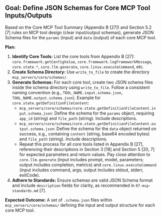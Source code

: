## Goal: Define JSON Schemas for Core MCP Tool Inputs/Outputs

Based on the Core MCP Tool Summary (Appendix B [27]) and Section 5.2 [7] rules on MCP tool design (clear input/output schemas), generate JSON Schema files for the `params` (input) and `data` (output) of each core MCP tool.

**Plan:**

1.  **Identify Core Tools:** List the core tools from Appendix B [27]: `core.framework.getConfigValue`, `core.framework.logFrameworkMessage`, `core.state.*`, `core.llm.generate`, `core.linux.executeCommand`, etc.
2.  **Create Schema Directory:** Use `write_to_file` to create the directory `mcp_servers/core/schemas/`.
3.  **Generate Schemas:** For each core tool, create two JSON schema files inside the schema directory using `write_to_file`. Follow a consistent naming convention (e.g., `TOOL_NAME.input.schema.json`, `TOOL_NAME.output.schema.json`). Example for `core.state.getDefinitionFileContent`:
    *   `mcp_servers/core/schemas/core.state.getDefinitionFileContent.input.schema.json`: Define the schema for the `params` object, requiring `app_id` (string) and `file_path` (string). Include descriptions.
    *   `mcp_servers/core/schemas/core.state.getDefinitionFileContent.output.schema.json`: Define the schema for the `data` object returned on success, e.g., containing `content` (string, base64 encoded bytes) and `file_path` (string). Include descriptions.
    *   Repeat this process for all core tools listed in Appendix B [27], referencing their descriptions in Section 3 [18] and Section 5 [20, 7] for expected parameters and return values. Pay close attention to `core.llm.generate` (input includes prompt, model, parameters; output includes completion, metrics) and `core.linux.executeCommand` (input includes command, args; output includes stdout, stderr, exitCode).
4.  **Adhere to Standards:** Ensure schemas are valid JSON Schema format and include `description` fields for clarity, as recommended in `07-mcp-standards.md` [7].

**Expected Outcome:** A set of `.schema.json` files within `mcp_servers/core/schemas/` defining the input and output structure for each core MCP tool.